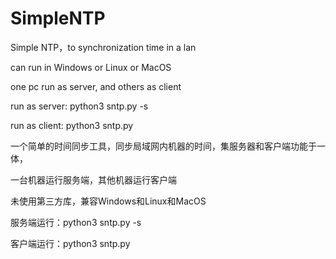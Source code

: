# SimpleNTP
Simple NTP，to synchronization time in a lan

can run in Windows or Linux or MacOS

one pc run as server, and others as client

run as server: python3 sntp.py -s

run as client: python3 sntp.py



一个简单的时间同步工具，同步局域网内机器的时间，集服务器和客户端功能于一体，

一台机器运行服务端，其他机器运行客户端

未使用第三方库，兼容Windows和Linux和MacOS

服务端运行：python3 sntp.py -s

客户端运行：python3 sntp.py
